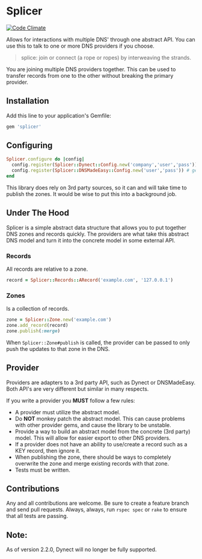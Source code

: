 # Splicer

[![Code Climate](https://codeclimate.com/github/zippykid/splicer.png)](https://codeclimate.com/github/zippykid/splicer)

Allows for interactions with multiple DNS' through one abstract API. You can use
this to talk to one or more DNS providers if you choose.

> splice: join or connect (a rope or ropes) by interweaving the strands.

You are joining multiple DNS providers together. This can be used to transfer
records from one to the other without breaking the primary provider.


## Installation

Add this line to your application's Gemfile:

```rb
gem 'splicer'
```


## Configuring

```rb
Splicer.configure do |config|
  config.register(Splicer::Dynect::Config.new('company','user','pass')) # gem 'splicer-dynect'
  config.register(Splicer::DNSMadeEasy::Config.new('user','pass')) # gem 'splicer-dns_made_easy'
end
```

This library does rely on 3rd party sources, so it can and will take time to
publish the zones. It would be wise to put this into a background job.


## Under The Hood

Splicer is a simple abstract data structure that allows you to put together DNS
zones and records quickly. The providers are what take this abstract DNS model
and turn it into the concrete model in some external API.


### Records

All records are relative to a zone.

```rb
record = Splicer::Records::ARecord('example.com', '127.0.0.1')
```

### Zones

Is a collection of records.

```rb
zone = Splicer::Zone.new('example.com')
zone.add_record(record)
zone.publish(:merge)
```

When `Splicer::Zone#publish` is called, the provider can be passed to only push
the updates to that zone in the DNS.


## Provider

Providers are adapters to a 3rd party API, such as Dynect or DNSMadeEasy. Both
API's are very different but similar in many respects.

If you write a provider you **MUST** follow a few rules:

  * A provider must utilize the abstract model.
  * Do **NOT** monkey patch the abstract model. This can cause problems with
    other provider gems, and cause the library to be unstable.
  * Provide a way to build an abstract model from the concrete (3rd party)
    model. This will allow for easier export to other DNS providers.
  * If a provider does not have an ability to use/create a record such as a KEY
    record, then ignore it.
  * When publishing the zone, there should be ways to completely overwrite the
    zone and merge existing records with that zone.
  * Tests must be written.


## Contributions

Any and all contributions are welcome. Be sure to create a feature branch and
send pull requests. Always, always, run `rspec spec` or `rake` to ensure that
all tests are passing.

## Note:

As of version 2.2.0, Dynect will no longer be fully supported.